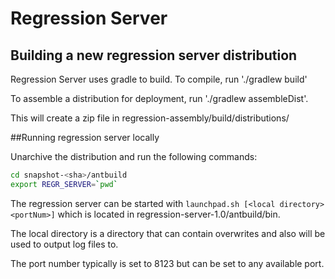 # Regression Server

## Building a new regression server distribution

Regression Server uses gradle to build. To compile, run './gradlew build'

To assemble a distribution for deployment, run './gradlew assembleDist'.

This will create a zip file in regression-assembly/build/distributions/

##Running regression server locally

Unarchive the distribution and run the following commands:

```bash
cd snapshot-<sha>/antbuild
export REGR_SERVER=`pwd`
```
The regression server can be started with `launchpad.sh [<local directory> <portNum>]` which is located in regression-server-1.0/antbuild/bin.

The local directory is a directory that can contain overwrites and also will be used to output log files to.

The port number typically is set to 8123 but can be set to any available port.
